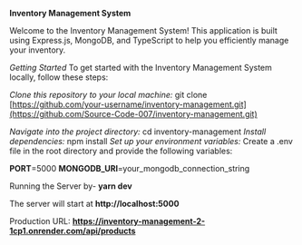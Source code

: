 **Inventory Management System**

Welcome to the Inventory Management System! This application is built using Express.js, MongoDB, and TypeScript to help you efficiently manage your inventory.

*Getting Started*
To get started with the Inventory Management System locally, follow these steps:



*Clone this repository to your local machine:*
git clone [https://github.com/your-username/inventory-management.git](https://github.com/Source-Code-007/inventory-management.git)


*Navigate into the project directory:* cd inventory-management
*Install dependencies:* npm install
*Set up your environment variables:* Create a .env file in the root directory and provide the following variables:

**PORT**=5000
**MONGODB_URI**=your_mongodb_connection_string

Running the Server by- **yarn dev**


The server will start at **http://localhost:5000**


Production URL: **https://inventory-management-2-1cp1.onrender.com/api/products**

